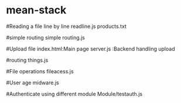 # mean-stack

#Reading a file line by line
readline.js
products.txt

#simple routing
simple routing.js

#Upload file
index.html:Main page
server.js :Backend handling upload

#routing
things.js

#File operations
fileacess.js

#User age
midware.js

#Authenticate using different module
Module/testauth.js



